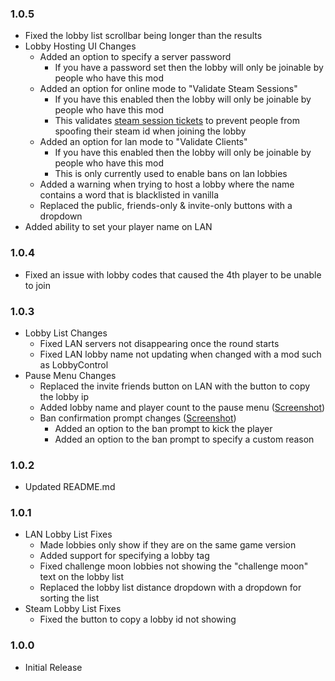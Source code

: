### 1.0.5

- Fixed the lobby list scrollbar being longer than the results
- Lobby Hosting UI Changes
  - Added an option to specify a server password
    - If you have a password set then the lobby will only be joinable by people who have this mod
  - Added an option for online mode to "Validate Steam Sessions"
    - If you have this enabled then the lobby will only be joinable by people who have this mod
    - This validates [steam session tickets](https://partner.steamgames.com/doc/features/auth) to prevent people from spoofing their steam id when joining the lobby
  - Added an option for lan mode to "Validate Clients"
    - If you have this enabled then the lobby will only be joinable by people who have this mod
    - This is only currently used to enable bans on lan lobbies
  - Added a warning when trying to host a lobby where the name contains a word that is blacklisted in vanilla
  - Replaced the public, friends-only & invite-only buttons with a dropdown
- Added ability to set your player name on LAN

### 1.0.4

- Fixed an issue with lobby codes that caused the 4th player to be unable to join

### 1.0.3

- Lobby List Changes
  - Fixed LAN servers not disappearing once the round starts
  - Fixed LAN lobby name not updating when changed with a mod such as LobbyControl
- Pause Menu Changes
  - Replaced the invite friends button on LAN with the button to copy the lobby ip
  - Added lobby name and player count to the pause menu ([Screenshot](https://i.gyazo.com/c1d9be655f692be2a898b31c1e7e332a.png))
  - Ban confirmation prompt changes ([Screenshot](https://i.gyazo.com/9a51859c98bfa506d1dc94f5fa017217.png))
    - Added an option to the ban prompt to kick the player
    - Added an option to the ban prompt to specify a custom reason

### 1.0.2

- Updated README.md

### 1.0.1

- LAN Lobby List Fixes
  - Made lobbies only show if they are on the same game version
  - Added support for specifying a lobby tag
  - Fixed challenge moon lobbies not showing the "challenge moon" text on the lobby list
  - Replaced the lobby list distance dropdown with a dropdown for sorting the list
- Steam Lobby List Fixes
  - Fixed the button to copy a lobby id not showing

### 1.0.0

- Initial Release
